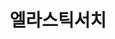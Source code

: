 ---
title: "엘라스틱서치"
layout: category
permalink: /categories/elasticsearch/
author_profile: true
taxonomy: 엘라스틱서치
sidebar:
  nav: "categories"
---